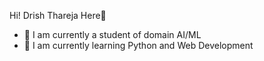 Hi! Drish Thareja Here👋 
- 🔭 I am currently a student of domain AI/ML
- 🌱 I am currently learning Python and Web Development 
